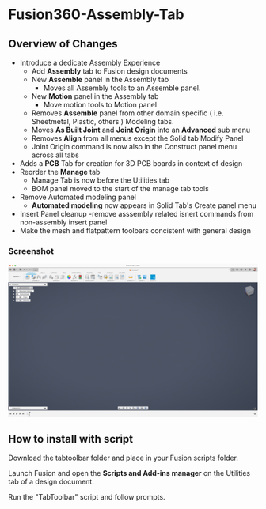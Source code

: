 # Fusion360-Assembly-Tab  

## Overview of Changes  

- Introduce a dedicate Assembly Experience
  - Add **Assembly** tab to Fusion design documents
  - New **Assemble** panel in the Assembly tab
    - Moves all Assembly tools to an Assemble panel.
  - New **Motion** panel in the Assembly tab
    - Move motion tools to Motion panel
  - Removes **Assemble** panel from other domain specific ( i.e. Sheetmetal, Plastic, others ) Modeling tabs.
  - Moves **As Built Joint** and **Joint Origin** into an **Advanced** sub menu
  - Removes **Align** from all menus except the Solid tab Modify Panel
  - Joint Origin command is now also in the Construct panel menu across all tabs
- Adds a **PCB** Tab for creation for 3D PCB boards in context of design
- Reorder the **Manage** tab
  - Manage Tab is now before the Utilities tab
  - BOM panel moved to the start of the manage tab tools
- Remove Automated modeling panel
  - **Automated modeling** now appears in Solid Tab's Create panel menu
- Insert Panel cleanup
    -remove asssembly related isnert commands from non-assembly insert panel
- Make the mesh and flatpattern toolbars concistent with general design

### Screenshot

![Assembly  tab preview](./assets/asm-tab.png)

## How to install  with script

Download the tabtoolbar folder and place in your Fusion scripts folder.

Launch Fusion and open the **Scripts and Add-ins manager** on the Utilities tab of a design document.

Run the "TabToolbar" script and follow prompts.


